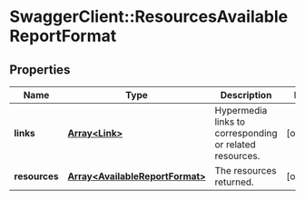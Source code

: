 # SwaggerClient::ResourcesAvailableReportFormat

## Properties
Name | Type | Description | Notes
------------ | ------------- | ------------- | -------------
**links** | [**Array&lt;Link&gt;**](Link.md) | Hypermedia links to corresponding or related resources. | [optional] 
**resources** | [**Array&lt;AvailableReportFormat&gt;**](AvailableReportFormat.md) | The resources returned. | [optional] 

